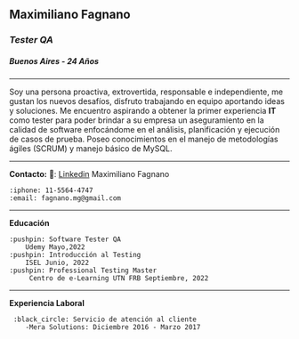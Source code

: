 <!--HEADINGS -->

## Maximiliano Fagnano
### *Tester QA* 


##### Buenos Aires - 24 Años
---

<!-- Presentación-->
Soy una persona proactiva, extrovertida, responsable e independiente, me gustan los nuevos desafíos, disfruto trabajando en equipo aportando ideas y soluciones. Me encuentro aspirando a obtener la primer experiencia **IT** como tester para poder brindar a su empresa un aseguramiento en la calidad de software enfocándome en el análisis, planificación y ejecución de casos de prueba. Poseo conocimientos en el manejo de metodologías ágiles (SCRUM) y  manejo básico de MySQL.

___

<!-- UL -->

**Contacto:**
    🔗: [Linkedin](https://www.linkedin.com/in/maximiliano-fagnano-5808ba120/) Maximiliano Fagnano

    :iphone: 11-5564-4747
    :email: fagnano.mg@gmail.com

___

<!-- UL -->
**Educación**
    
    :pushpin: Software Tester QA
        Udemy Mayo,2022
    :pushpin: Introducción al Testing
        ISEL Junio, 2022
    :pushpin: Professional Testing Master
         Centro de e-Learning UTN FRB Septiembre, 2022

___

<!-- UL -->
**Experiencia Laboral**
    
     :black_circle: Servicio de atención al cliente 
        -Mera Solutions: Diciembre 2016 - Marzo 2017
